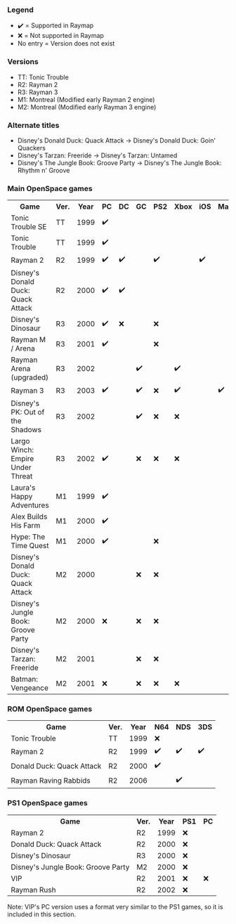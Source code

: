 ### Legend
* ✔️ = Supported in Raymap
* ❌ = Not supported in Raymap
* No entry = Version does not exist

### Versions
* TT: Tonic Trouble
* R2: Rayman 2
* R3: Rayman 3
* M1: Montreal (Modified early Rayman 2 engine)
* M2: Montreal (Modified early Rayman 3 engine)

### Alternate titles
* Disney's Donald Duck: Quack Attack -> Disney's Donald Duck: Goin' Quackers
* Disney's Tarzan: Freeride -> Disney's Tarzan: Untamed
* Disney's The Jungle Book: Groove Party -> Disney's The Jungle Book: Rhythm n' Groove

### Main OpenSpace games
<table class="tg">
  <tr>
    <th class="tg-yw4l"><b>Game</b></th>
    <th class="tg-yw4l"><b>Ver.</b></th>
    <th class="tg-yw4l"><b>Year</b></th>
    <th class="tg-yw4l"><b>PC</b></th>
    <th class="tg-yw4l"><b>DC</b></th>
    <th class="tg-yw4l"><b>GC</b></th>
    <th class="tg-yw4l"><b>PS2</b></th>
    <th class="tg-yw4l"><b>Xbox</b></th>
    <th class="tg-yw4l"><b>iOS</b></th>
    <th class="tg-yw4l"><b>Mac</b></th>
    <th class="tg-yw4l"><b>X360</b></th>
    <th class="tg-yw4l"><b>PS3</b></th>
  </tr>
  <tr>
    <td class="tg-yw4l">Tonic Trouble SE</td>
    <td class="tg-yw4l">TT</td>
    <td class="tg-yw4l">1999</td>
    <td class="tg-yw4l">✔️</td>
    <td class="tg-yw4l"></td>
    <td class="tg-yw4l"></td>
    <td class="tg-yw4l"></td>
    <td class="tg-yw4l"></td>
    <td class="tg-yw4l"></td>
    <td class="tg-yw4l"></td>
    <td class="tg-yw4l"></td>
    <td class="tg-yw4l"></td>
  </tr>
  <tr>
    <td class="tg-yw4l">Tonic Trouble</td>
    <td class="tg-yw4l">TT</td>
    <td class="tg-yw4l">1999</td>
    <td class="tg-yw4l">✔️</td>
    <td class="tg-yw4l"></td>
    <td class="tg-yw4l"></td>
    <td class="tg-yw4l"></td>
    <td class="tg-yw4l"></td>
    <td class="tg-yw4l"></td>
    <td class="tg-yw4l"></td>
    <td class="tg-yw4l"></td>
    <td class="tg-yw4l"></td>
  </tr>
  <tr>
    <td class="tg-yw4l">Rayman 2</td>
    <td class="tg-yw4l">R2</td>
    <td class="tg-yw4l">1999</td>
    <td class="tg-yw4l">✔️</td>
    <td class="tg-yw4l">✔️</td>
    <td class="tg-yw4l"></td>
    <td class="tg-yw4l">✔️</td>
    <td class="tg-yw4l"></td>
    <td class="tg-yw4l">✔️</td>
    <td class="tg-yw4l"></td>
    <td class="tg-yw4l"></td>
    <td class="tg-yw4l"></td>
  </tr>
  <tr>
    <td class="tg-yw4l">Disney's Donald Duck: Quack Attack</td>
    <td class="tg-yw4l">R2</td>
    <td class="tg-yw4l">2000</td>
    <td class="tg-yw4l">✔️</td>
    <td class="tg-yw4l">✔️</td>
    <td class="tg-yw4l"></td>
    <td class="tg-yw4l"></td>
    <td class="tg-yw4l"></td>
    <td class="tg-yw4l"></td>
    <td class="tg-yw4l"></td>
    <td class="tg-yw4l"></td>
    <td class="tg-yw4l"></td>
  </tr>
  <tr>
    <td class="tg-yw4l">Disney's Dinosaur</td>
    <td class="tg-yw4l">R3</td>
    <td class="tg-yw4l">2000</td>
    <td class="tg-yw4l">✔️</td>
    <td class="tg-yw4l">❌</td>
    <td class="tg-yw4l"></td>
    <td class="tg-yw4l">❌</td>
    <td class="tg-yw4l"></td>
    <td class="tg-yw4l"></td>
    <td class="tg-yw4l"></td>
    <td class="tg-yw4l"></td>
    <td class="tg-yw4l"></td>
  </tr>
  <tr>
    <td class="tg-yw4l">Rayman M / Arena</td>
    <td class="tg-yw4l">R3</td>
    <td class="tg-yw4l">2001</td>
    <td class="tg-yw4l">✔️</td>
    <td class="tg-yw4l"></td>
    <td class="tg-yw4l"></td>
    <td class="tg-yw4l">❌</td>
    <td class="tg-yw4l"></td>
    <td class="tg-yw4l"></td>
    <td class="tg-yw4l"></td>
    <td class="tg-yw4l"></td>
    <td class="tg-yw4l"></td>
  </tr>
  <tr>
    <td class="tg-yw4l">Rayman Arena (upgraded)</td>
    <td class="tg-yw4l">R3</td>
    <td class="tg-yw4l">2002</td>
    <td class="tg-yw4l"></td>
    <td class="tg-yw4l"></td>
    <td class="tg-yw4l">✔️</td>
    <td class="tg-yw4l"></td>
    <td class="tg-yw4l">✔️</td>
    <td class="tg-yw4l"></td>
    <td class="tg-yw4l"></td>
    <td class="tg-yw4l"></td>
    <td class="tg-yw4l"></td>
  </tr>
  <tr>
    <td class="tg-yw4l">Rayman 3</td>
    <td class="tg-yw4l">R3</td>
    <td class="tg-yw4l">2003</td>
    <td class="tg-yw4l">✔️</td>
    <td class="tg-yw4l"></td>
    <td class="tg-yw4l">✔️</td>
    <td class="tg-yw4l">❌</td>
    <td class="tg-yw4l">✔️</td>
    <td class="tg-yw4l"></td>
    <td class="tg-yw4l">✔️</td>
    <td class="tg-yw4l">✔️</td>
    <td class="tg-yw4l">❌</td>
  </tr>
  <tr>
    <td class="tg-yw4l">Disney's PK: Out of the Shadows</td>
    <td class="tg-yw4l">R3</td>
    <td class="tg-yw4l">2002</td>
    <td class="tg-yw4l"></td>
    <td class="tg-yw4l"></td>
    <td class="tg-yw4l">✔️</td>
    <td class="tg-yw4l">❌</td>
    <td class="tg-yw4l">❌</td>
    <td class="tg-yw4l"></td>
    <td class="tg-yw4l"></td>
    <td class="tg-yw4l"></td>
    <td class="tg-yw4l"></td>
  </tr>
  <tr>
    <td class="tg-yw4l">Largo Winch: Empire Under Threat</td>
    <td class="tg-yw4l">R3</td>
    <td class="tg-yw4l">2002</td>
    <td class="tg-yw4l">✔️</td>
    <td class="tg-yw4l"></td>
    <td class="tg-yw4l">❌</td>
    <td class="tg-yw4l">❌</td>
    <td class="tg-yw4l">❌</td>
    <td class="tg-yw4l"></td>
    <td class="tg-yw4l"></td>
    <td class="tg-yw4l"></td>
    <td class="tg-yw4l"></td>
  </tr>
  <tr>
    <td class="tg-yw4l">Laura's Happy Adventures</td>
    <td class="tg-yw4l">M1</td>
    <td class="tg-yw4l">1999</td>
    <td class="tg-yw4l">✔️</td>
    <td class="tg-yw4l"></td>
    <td class="tg-yw4l"></td>
    <td class="tg-yw4l"></td>
    <td class="tg-yw4l"></td>
    <td class="tg-yw4l"></td>
    <td class="tg-yw4l"></td>
    <td class="tg-yw4l"></td>
    <td class="tg-yw4l"></td>
  </tr>
  <tr>
    <td class="tg-yw4l">Alex Builds His Farm</td>
    <td class="tg-yw4l">M1</td>
    <td class="tg-yw4l">2000</td>
    <td class="tg-yw4l">✔️</td>
    <td class="tg-yw4l"></td>
    <td class="tg-yw4l"></td>
    <td class="tg-yw4l"></td>
    <td class="tg-yw4l"></td>
    <td class="tg-yw4l"></td>
    <td class="tg-yw4l"></td>
    <td class="tg-yw4l"></td>
    <td class="tg-yw4l"></td>
  </tr>
  <tr>
    <td class="tg-yw4l">Hype: The Time Quest</td>
    <td class="tg-yw4l">M1</td>
    <td class="tg-yw4l">2000</td>
    <td class="tg-yw4l">✔️</td>
    <td class="tg-yw4l"></td>
    <td class="tg-yw4l"></td>
    <td class="tg-yw4l">❌</td>
    <td class="tg-yw4l"></td>
    <td class="tg-yw4l"></td>
    <td class="tg-yw4l"></td>
    <td class="tg-yw4l"></td>
    <td class="tg-yw4l"></td>
  </tr>
  <tr>
    <td class="tg-yw4l">Disney's Donald Duck: Quack Attack</td>
    <td class="tg-yw4l">M2</td>
    <td class="tg-yw4l">2000</td>
    <td class="tg-yw4l"></td>
    <td class="tg-yw4l"></td>
    <td class="tg-yw4l">❌</td>
    <td class="tg-yw4l">❌</td>
    <td class="tg-yw4l"></td>
    <td class="tg-yw4l"></td>
    <td class="tg-yw4l"></td>
    <td class="tg-yw4l"></td>
    <td class="tg-yw4l"></td>
  </tr>
  <tr>
    <td class="tg-yw4l">Disney's Jungle Book: Groove Party</td>
    <td class="tg-yw4l">M2</td>
    <td class="tg-yw4l">2000</td>
    <td class="tg-yw4l">❌</td>
    <td class="tg-yw4l"></td>
    <td class="tg-yw4l">❌</td>
    <td class="tg-yw4l">❌</td>
    <td class="tg-yw4l"></td>
    <td class="tg-yw4l"></td>
    <td class="tg-yw4l"></td>
    <td class="tg-yw4l"></td>
    <td class="tg-yw4l"></td>
  </tr>
  <tr>
    <td class="tg-yw4l">Disney's Tarzan: Freeride</td>
    <td class="tg-yw4l">M2</td>
    <td class="tg-yw4l">2001</td>
    <td class="tg-yw4l"></td>
    <td class="tg-yw4l"></td>
    <td class="tg-yw4l">❌</td>
    <td class="tg-yw4l">❌</td>
    <td class="tg-yw4l"></td>
    <td class="tg-yw4l"></td>
    <td class="tg-yw4l"></td>
    <td class="tg-yw4l"></td>
    <td class="tg-yw4l"></td>
  </tr>
  <tr>
    <td class="tg-yw4l">Batman: Vengeance</td>
    <td class="tg-yw4l">M2</td>
    <td class="tg-yw4l">2001</td>
    <td class="tg-yw4l">❌</td>
    <td class="tg-yw4l"></td>
    <td class="tg-yw4l">❌</td>
    <td class="tg-yw4l">❌</td>
    <td class="tg-yw4l">❌</td>
    <td class="tg-yw4l"></td>
    <td class="tg-yw4l"></td>
    <td class="tg-yw4l"></td>
    <td class="tg-yw4l"></td>
  </tr>
</table>

### ROM OpenSpace games
<table class="tg">
  <tr>
    <th class="tg-yw4l"><b>Game</b></th>
    <th class="tg-yw4l"><b>Ver.</b></th>
    <th class="tg-yw4l"><b>Year</b></th>
    <th class="tg-yw4l"><b>N64</b></th>
    <th class="tg-yw4l"><b>NDS</b></th>
    <th class="tg-yw4l"><b>3DS</b></th>
  </tr>
  <tr>
    <td class="tg-yw4l">Tonic Trouble</td>
    <td class="tg-yw4l">TT</td>
    <td class="tg-yw4l">1999</td>
    <td class="tg-yw4l">❌</td>
    <td class="tg-yw4l"></td>
    <td class="tg-yw4l"></td>
  </tr>
  <tr>
    <td class="tg-yw4l">Rayman 2</td>
    <td class="tg-yw4l">R2</td>
    <td class="tg-yw4l">1999</td>
    <td class="tg-yw4l">✔️</td>
    <td class="tg-yw4l">✔️</td>
    <td class="tg-yw4l">✔️</td>
  </tr>
  <tr>
    <td class="tg-yw4l">Donald Duck: Quack Attack</td>
    <td class="tg-yw4l">R2</td>
    <td class="tg-yw4l">2000</td>
    <td class="tg-yw4l">✔️</td>
    <td class="tg-yw4l"></td>
    <td class="tg-yw4l"></td>
  </tr>
  <tr>
    <td class="tg-yw4l">Rayman Raving Rabbids</td>
    <td class="tg-yw4l">R2</td>
    <td class="tg-yw4l">2006</td>
    <td class="tg-yw4l"></td>
    <td class="tg-yw4l">✔️</td>
    <td class="tg-yw4l"></td>
  </tr>
</table>

### PS1 OpenSpace games
<table class="tg">
  <tr>
    <th class="tg-yw4l"><b>Game</b></th>
    <th class="tg-yw4l"><b>Ver.</b></th>
    <th class="tg-yw4l"><b>Year</b></th>
    <th class="tg-yw4l"><b>PS1</b></th>
    <th class="tg-yw4l"><b>PC</b></th>
  </tr>
  <tr>
    <td class="tg-yw4l">Rayman 2</td>
    <td class="tg-yw4l">R2</td>
    <td class="tg-yw4l">1999</td>
    <td class="tg-yw4l">❌</td>
    <td class="tg-yw4l"></td>
  </tr>
  <tr>
    <td class="tg-yw4l">Donald Duck: Quack Attack</td>
    <td class="tg-yw4l">R2</td>
    <td class="tg-yw4l">2000</td>
    <td class="tg-yw4l">❌</td>
    <td class="tg-yw4l"></td>
  </tr>
  <tr>
    <td class="tg-yw4l">Disney's Dinosaur</td>
    <td class="tg-yw4l">R3</td>
    <td class="tg-yw4l">2000</td>
    <td class="tg-yw4l">❌</td>
    <td class="tg-yw4l"></td>
  </tr>
  <tr>
    <td class="tg-yw4l">Disney's Jungle Book: Groove Party</td>
    <td class="tg-yw4l">M2</td>
    <td class="tg-yw4l">2000</td>
    <td class="tg-yw4l">❌</td>
    <td class="tg-yw4l"></td>
  </tr>
  <tr>
    <td class="tg-yw4l">VIP</td>
    <td class="tg-yw4l">R2</td>
    <td class="tg-yw4l">2001</td>
    <td class="tg-yw4l">❌</td>
    <td class="tg-yw4l">❌</td>
  </tr>
  <tr>
    <td class="tg-yw4l">Rayman Rush</td>
    <td class="tg-yw4l">R2</td>
    <td class="tg-yw4l">2002</td>
    <td class="tg-yw4l">❌</td>
    <td class="tg-yw4l"></td>
  </tr>
  <tr>
</table>
Note: VIP's PC version uses a format very similar to the PS1 games, so it is included in this section.